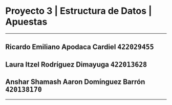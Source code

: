 # Proyecto 3 | Estructura de Datos | Apuestas

---
## Ricardo Emiliano Apodaca Cardiel <span style="font-family:monospace">422029455
## Laura Itzel Rodríguez Dimayuga <span style="font-family:monospace">422013628
## Anshar Shamash Aaron Domínguez Barrón <span style="font-family:monospace">420138170

---